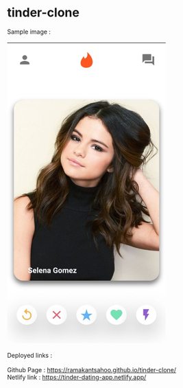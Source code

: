 # tinder-clone
Sample image : 
<br><br>
<img title="sample" alt="sample-img" src="tinder.jpeg" width="370" height="700"><br>
<br>
Deployed links : <br><br>
Github Page : https://ramakantsahoo.github.io/tinder-clone/ <br>
Netlify link : https://tinder-dating-app.netlify.app/ <br>
